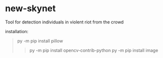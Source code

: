 # new-skynet
Tool for detection individuals in violent riot from the crowd

installation:
>py -m pip install pillow
>>py -m pip install opencv-contrib-python
>py -m pip install image